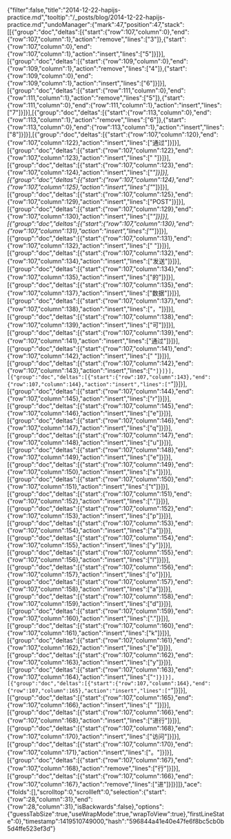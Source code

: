 {"filter":false,"title":"2014-12-22-hapijs-practice.md","tooltip":"/_posts/blog/2014-12-22-hapijs-practice.md","undoManager":{"mark":47,"position":47,"stack":[[{"group":"doc","deltas":[{"start":{"row":107,"column":0},"end":{"row":107,"column":1},"action":"remove","lines":["3"]},{"start":{"row":107,"column":0},"end":{"row":107,"column":1},"action":"insert","lines":["5"]}]}],[{"group":"doc","deltas":[{"start":{"row":109,"column":0},"end":{"row":109,"column":1},"action":"remove","lines":["4"]},{"start":{"row":109,"column":0},"end":{"row":109,"column":1},"action":"insert","lines":["6"]}]}],[{"group":"doc","deltas":[{"start":{"row":111,"column":0},"end":{"row":111,"column":1},"action":"remove","lines":["5"]},{"start":{"row":111,"column":0},"end":{"row":111,"column":1},"action":"insert","lines":["7"]}]}],[{"group":"doc","deltas":[{"start":{"row":113,"column":0},"end":{"row":113,"column":1},"action":"remove","lines":["6"]},{"start":{"row":113,"column":0},"end":{"row":113,"column":1},"action":"insert","lines":["8"]}]}],[{"group":"doc","deltas":[{"start":{"row":107,"column":120},"end":{"row":107,"column":122},"action":"insert","lines":["通过"]}]}],[{"group":"doc","deltas":[{"start":{"row":107,"column":122},"end":{"row":107,"column":123},"action":"insert","lines":[" "]}]}],[{"group":"doc","deltas":[{"start":{"row":107,"column":123},"end":{"row":107,"column":124},"action":"insert","lines":["*"]}]}],[{"group":"doc","deltas":[{"start":{"row":107,"column":124},"end":{"row":107,"column":125},"action":"insert","lines":["*"]}]}],[{"group":"doc","deltas":[{"start":{"row":107,"column":125},"end":{"row":107,"column":129},"action":"insert","lines":["POST"]}]}],[{"group":"doc","deltas":[{"start":{"row":107,"column":129},"end":{"row":107,"column":130},"action":"insert","lines":["*"]}]}],[{"group":"doc","deltas":[{"start":{"row":107,"column":130},"end":{"row":107,"column":131},"action":"insert","lines":["*"]}]}],[{"group":"doc","deltas":[{"start":{"row":107,"column":131},"end":{"row":107,"column":132},"action":"insert","lines":[" "]}]}],[{"group":"doc","deltas":[{"start":{"row":107,"column":132},"end":{"row":107,"column":134},"action":"insert","lines":["发送"]}]}],[{"group":"doc","deltas":[{"start":{"row":107,"column":134},"end":{"row":107,"column":135},"action":"insert","lines":["的"]}]}],[{"group":"doc","deltas":[{"start":{"row":107,"column":135},"end":{"row":107,"column":137},"action":"insert","lines":["数据"]}]}],[{"group":"doc","deltas":[{"start":{"row":107,"column":137},"end":{"row":107,"column":138},"action":"insert","lines":["，"]}]}],[{"group":"doc","deltas":[{"start":{"row":107,"column":138},"end":{"row":107,"column":139},"action":"insert","lines":["可"]}]}],[{"group":"doc","deltas":[{"start":{"row":107,"column":139},"end":{"row":107,"column":141},"action":"insert","lines":["通过"]}]}],[{"group":"doc","deltas":[{"start":{"row":107,"column":141},"end":{"row":107,"column":142},"action":"insert","lines":[" "]}]}],[{"group":"doc","deltas":[{"start":{"row":107,"column":142},"end":{"row":107,"column":143},"action":"insert","lines":["`"]}]}],[{"group":"doc","deltas":[{"start":{"row":107,"column":143},"end":{"row":107,"column":144},"action":"insert","lines":["`"]}]}],[{"group":"doc","deltas":[{"start":{"row":107,"column":144},"end":{"row":107,"column":145},"action":"insert","lines":["r"]}]}],[{"group":"doc","deltas":[{"start":{"row":107,"column":145},"end":{"row":107,"column":146},"action":"insert","lines":["e"]}]}],[{"group":"doc","deltas":[{"start":{"row":107,"column":146},"end":{"row":107,"column":147},"action":"insert","lines":["q"]}]}],[{"group":"doc","deltas":[{"start":{"row":107,"column":147},"end":{"row":107,"column":148},"action":"insert","lines":["u"]}]}],[{"group":"doc","deltas":[{"start":{"row":107,"column":148},"end":{"row":107,"column":149},"action":"insert","lines":["e"]}]}],[{"group":"doc","deltas":[{"start":{"row":107,"column":149},"end":{"row":107,"column":150},"action":"insert","lines":["s"]}]}],[{"group":"doc","deltas":[{"start":{"row":107,"column":150},"end":{"row":107,"column":151},"action":"insert","lines":["t"]}]}],[{"group":"doc","deltas":[{"start":{"row":107,"column":151},"end":{"row":107,"column":152},"action":"insert","lines":["."]}]}],[{"group":"doc","deltas":[{"start":{"row":107,"column":152},"end":{"row":107,"column":153},"action":"insert","lines":["p"]}]}],[{"group":"doc","deltas":[{"start":{"row":107,"column":153},"end":{"row":107,"column":154},"action":"insert","lines":["a"]}]}],[{"group":"doc","deltas":[{"start":{"row":107,"column":154},"end":{"row":107,"column":155},"action":"insert","lines":["y"]}]}],[{"group":"doc","deltas":[{"start":{"row":107,"column":155},"end":{"row":107,"column":156},"action":"insert","lines":["l"]}]}],[{"group":"doc","deltas":[{"start":{"row":107,"column":156},"end":{"row":107,"column":157},"action":"insert","lines":["o"]}]}],[{"group":"doc","deltas":[{"start":{"row":107,"column":157},"end":{"row":107,"column":158},"action":"insert","lines":["a"]}]}],[{"group":"doc","deltas":[{"start":{"row":107,"column":158},"end":{"row":107,"column":159},"action":"insert","lines":["d"]}]}],[{"group":"doc","deltas":[{"start":{"row":107,"column":159},"end":{"row":107,"column":160},"action":"insert","lines":["."]}]}],[{"group":"doc","deltas":[{"start":{"row":107,"column":160},"end":{"row":107,"column":161},"action":"insert","lines":["k"]}]}],[{"group":"doc","deltas":[{"start":{"row":107,"column":161},"end":{"row":107,"column":162},"action":"insert","lines":["e"]}]}],[{"group":"doc","deltas":[{"start":{"row":107,"column":162},"end":{"row":107,"column":163},"action":"insert","lines":["y"]}]}],[{"group":"doc","deltas":[{"start":{"row":107,"column":163},"end":{"row":107,"column":164},"action":"insert","lines":["`"]}]}],[{"group":"doc","deltas":[{"start":{"row":107,"column":164},"end":{"row":107,"column":165},"action":"insert","lines":["`"]}]}],[{"group":"doc","deltas":[{"start":{"row":107,"column":165},"end":{"row":107,"column":166},"action":"insert","lines":[" "]}]}],[{"group":"doc","deltas":[{"start":{"row":107,"column":166},"end":{"row":107,"column":168},"action":"insert","lines":["进行"]}]}],[{"group":"doc","deltas":[{"start":{"row":107,"column":168},"end":{"row":107,"column":170},"action":"insert","lines":["访问"]}]}],[{"group":"doc","deltas":[{"start":{"row":107,"column":170},"end":{"row":107,"column":171},"action":"insert","lines":["。"]}]}],[{"group":"doc","deltas":[{"start":{"row":107,"column":167},"end":{"row":107,"column":168},"action":"remove","lines":["行"]}]}],[{"group":"doc","deltas":[{"start":{"row":107,"column":166},"end":{"row":107,"column":167},"action":"remove","lines":["进"]}]}]]},"ace":{"folds":[],"scrolltop":0,"scrollleft":0,"selection":{"start":{"row":28,"column":31},"end":{"row":28,"column":31},"isBackwards":false},"options":{"guessTabSize":true,"useWrapMode":true,"wrapToView":true},"firstLineState":0},"timestamp":1419510749000,"hash":"596844a41e40e47fe6f8bc5cb0b5d4ffe523ef3d"}